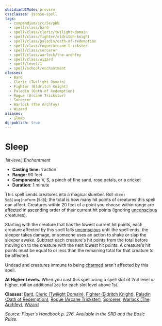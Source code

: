 ```yaml
---
obsidianUIMode: preview
cssclasses: json5e-spell
tags:
  - compendium/src/5e/phb
  - spell/class/bard
  - spell/class/cleric/twilight-domain
  - spell/class/fighter/eldritch-knight
  - spell/class/paladin/oath-of-redemption
  - spell/class/rogue/arcane-trickster
  - spell/class/sorcerer
  - spell/class/warlock/the-archfey
  - spell/class/wizard
  - spell/level/1
  - spell/school/enchantment
classes:
  - Bard
  - Cleric (Twilight Domain)
  - Fighter (Eldritch Knight)
  - Paladin (Oath of Redemption)
  - Rogue (Arcane Trickster)
  - Sorcerer
  - Warlock (The Archfey)
  - Wizard
aliases:
  - Sleep
dg-publish: true
---
```

# Sleep
*1st-level, Enchantment*  

- **Casting time:** 1 action
- **Range:** 90 feet
- **Components:** V, S, a pinch of fine sand, rose petals, or a cricket
- **Duration:** 1 minute

This spell sends creatures into a magical slumber. Roll `dice: 5d8|avg|noform` (`5d8`); the total is how many hit points of creatures this spell can affect. Creatures within 20 feet of a point you choose within range are affected in ascending order of their current hit points (ignoring [unconscious](/3-Mechanics/CLI/rules/conditions.md#unconscious) creatures).

Starting with the creature that has the lowest current hit points, each creature affected by this spell falls [unconscious](/3-Mechanics/CLI/rules/conditions.md#unconscious) until the spell ends, the sleeper takes damage, or someone uses an action to shake or slap the sleeper awake. Subtract each creature's hit points from the total before moving on to the creature with the next lowest hit points. A creature's hit points must be equal to or less than the remaining total for that creature to be affected.

Undead and creatures immune to being [charmed](/3-Mechanics/CLI/rules/conditions.md#charmed) aren't affected by this spell.

**At Higher Levels.** When you cast this spell using a spell slot of 2nd level or higher, roll an additional `2d8` for each slot level above 1st.

**Classes**: [Bard](/Admin/CLI/classes/bard.md), [Cleric (Twilight Domain)](/Admin/CLI/classes/cleric-twilight-domain-tce.md), [Fighter (Eldritch Knight)](/Admin/CLI/classes/fighter-eldritch-knight.md), [Paladin (Oath of Redemption)](/Admin/CLI/classes/paladin-oath-of-redemption-xge.md), [Rogue (Arcane Trickster)](/Admin/CLI/classes/rogue-arcane-trickster.md), [Sorcerer](/Admin/CLI/classes/sorcerer.md), [Warlock (The Archfey)](/Admin/CLI/classes/warlock-the-archfey.md), [Wizard](/Admin/CLI/classes/wizard.md)

*Source: Player's Handbook p. 276. Available in the SRD and the Basic Rules.*